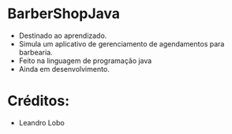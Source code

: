 # BarberShopJava

- Destinado ao aprendizado.
- Simula um aplicativo de gerenciamento de agendamentos para barbearia.
- Feito na linguagem de programação java
- Ainda em desenvolvimento.

# Créditos:
- Leandro Lobo
